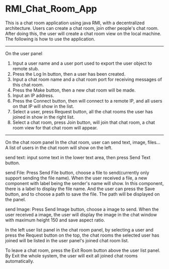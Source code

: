 # RMI_Chat_Room_App


This is a chat room application using java RMI, with a decentralized architecture.
Users can create a chat room, join other people's chat room.
After doing this, the user will create a chat room view on the local machine.
The following is how to use the application.
*********************************************
On the user panel
1. Input a user name and a user port used to export the user object to remote stub.
2. Press the Log In button, then a user has been created.
3. Input a chat room name and a chat room port for receiving messages of this chat room.
4. Press the Make button, then a new chat room will be made.
5. Input an IP address.
6. Press the Connect button, then will connect to a remote IP, and all users on that IP will show in the list.
7. Select a user, press Request button, all the chat rooms the user has joined in show in the right list.
8. Select a chat room, press Join button, will join that chat room, a chat room view for that chat room will appear.
*********************************************
On the chat room panel
In the chat room, user can send text, image, files... A list of users in the chat room will show on the left.

send text:
input some text in the lower text area, then press Send Text button.

send File:
Press Send File button, choose a file to send(currently only support sending the file name).
When the user received a file, a new component with label being the sender's name will show.
In this component, there is a label to display the file name. And the user can press the Save button,
and to choose a path to save the file. The path will be displayed on the panel.

send Image:
Press Send Image button, choose a image to send. When the user received a image, the user will display the
image in the chat window with maximum height 150 and save aspect ratio.

In the left user list panel in the chat room panel, by selecting a user and press the Request button on the top,
the chat rooms the selected user has joined will be listed in the user panel's joined chat room list.

To leave a chat room, press the Exit Room button above the user list panel. By Exit the whole system, the user will
exit all joined chat rooms automatically.
